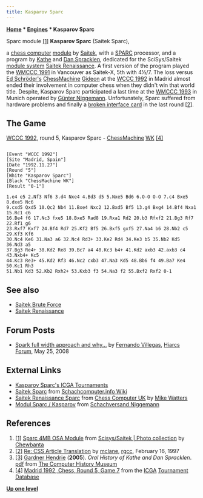 ```yaml
---
title: Kasparov Sparc
---
```

**[Home](Home "Home") \* [Engines](Engines "Engines") \* Kasparov Sparc**



 [](https://www.flickr.com/photos/10261668@N05/858185187/in/set-72157600922172552) Sparc module <a id="cite-note-1" href="#cite-ref-1">[1]</a> 
**Kasparov Sparc** (Saitek Sparc),  

a [chess computer](Dedicated_Chess_Computers "Dedicated Chess Computers") [module](Module "Module") by [Saitek](Saitek "Saitek"), with a [SPARC](SPARC "SPARC") processor, and a program by [Kathe](Kathe_Spracklen "Kathe Spracklen") and [Dan Spracklen](Dan_Spracklen "Dan Spracklen"), dedicated for the SciSys/Saitek [module system](Module#System "Module") [Saitek Renaissance](SciSys_Leonardo#Renaissance "SciSys Leonardo"). A first version of the program played the [WMCCC 1991](WMCCC_1991 "WMCCC 1991") in Vancouver as Saitek-X, 5th with 4½/7. The loss versus [Ed Schröder's](Ed_Schroder "Ed Schroder") [ChessMachine](ChessMachine "ChessMachine") [Gideon](Gideon "Gideon") at the [WCCC 1992](WCCC_1992 "WCCC 1992") in Madrid almost ended their involvement in computer chess when they didn't win that world title. Despite, Kasparov Sparc participated a last time at the [WMCCC 1993](WMCCC_1993 "WMCCC 1993") in Munich operated by [Günter Niggemann](index.php?title=G%C3%BCnter_Niggemann&action=edit&redlink=1 "Günter Niggemann (page does not exist)"). Unfortunately, Sparc suffered from hardware problems and finally a [broken interface card](WMCCC_1993#BrokenInterface "WMCCC 1993") in the last round <a id="cite-note-2" href="#cite-ref-2">[2]</a>. 



## The Game


[WCCC 1992](WCCC_1992 "WCCC 1992"), round 5, Kasparov Sparc - [ChessMachine](ChessMachine "ChessMachine") [WK](Gideon "Gideon") <a id="cite-note-4" href="#cite-ref-4">[4]</a>




```

[Event "WCCC 1992"]
[Site "Madrid, Spain"]
[Date "1992.11.27"]
[Round "5"]
[White "Kasparov Sparc"]
[Black "ChessMachine WK"]
[Result "0-1"]

1.e4 e5 2.Nf3 Nf6 3.d4 Nxe4 4.Bd3 d5 5.Nxe5 Bd6 6.O-O O-O 7.c4 Bxe5 8.dxe5 Nc6 
9.cxd5 Qxd5 10.Qc2 Nb4 11.Bxe4 Nxc2 12.Bxd5 Bf5 13.g4 Bxg4 14.Bf4 Nxa1 15.Rc1 c6 
16.Be4 f6 17.Nc3 fxe5 18.Bxe5 Rad8 19.Rxa1 Rd2 20.b3 Rfxf2 21.Bg3 Rf7 22.Rf1 g6 
23.Rxf7 Kxf7 24.Bf4 Rd7 25.Kf2 Bf5 26.Bxf5 gxf5 27.Na4 b6 28.Nb2 c5 29.Kf3 Kf6 
30.Nc4 Ke6 31.Na3 a6 32.Nc4 Rd3+ 33.Ke2 Rd4 34.Ke3 b5 35.Nb2 Kd5 36.Nd3 a5 
37.Bg3 Re4+ 38.Kd2 Re8 39.Bc7 a4 40.Kc3 b4+ 41.Kd2 axb3 42.axb3 c4 43.Nxb4+ Kc5 
44.Kc3 Re3+ 45.Kd2 Rf3 46.Nc2 cxb3 47.Na3 Kd5 48.Bb6 f4 49.Ba7 Ke4 50.Kc1 Rh3 
51.Nb1 Kd3 52.Kb2 Rxh2+ 53.Kxb3 f3 54.Na3 f2 55.Bxf2 Rxf2 0-1 

```

## See also


* [Saitek Brute Force](Saitek_Brute_Force "Saitek Brute Force")
* [Saitek Renaissance](SciSys_Leonardo#Renaissance "SciSys Leonardo")


## Forum Posts


* [Spark full width approach and why...](http://hiarcs.net/forums/viewtopic.php?t=1336&sid=b79ceed675f186f7d09a4b0ae9d6db1d) by [Fernando Villegas](Fernando_Villegas "Fernando Villegas"), [Hiarcs Forum](Computer_Chess_Forums "Computer Chess Forums"), May 25, 2008


## External Links


* [Kasparov Sparc's ICGA Tournaments](https://www.game-ai-forum.org/icga-tournaments/program.php?id=211)
* [Saitek Sparc](http://www.schach-computer.info/wiki/index.php/Saitek_Sparc) from [Schachcomputer.info Wiki](http://www.schach-computer.info/wiki/index.php/Hauptseite_En)
* [Saitek Renaissance Sparc](http://www.chesscomputeruk.com/html/saitek_renaissance_sparc.html) from [Chess Computer UK](http://www.chesscomputeruk.com/index.html) by [Mike Watters](Mike_Watters "Mike Watters")
* [Modul Sparc / Kasparov](http://www.schachversand.de/d/detail/computer/49.html) from [Schachversand Niggemann](Schachversand_Niggemann "Schachversand Niggemann")


## References


1. <a id="cite-ref-1" href="#cite-note-1">[1]</a> [Sparc 4MB OSA Module](https://www.flickr.com/photos/10261668@N05/858185187/in/set-72157600922172552) from [Scisys/Saitek | Photo collection](http://www.flickr.com/photos/10261668@N05/sets/72157600922172552/) by [Chewbanta](Steve_Blincoe "Steve Blincoe")
2. <a id="cite-ref-2" href="#cite-note-2">[2]</a> [Re: CSS Article Translation](https://groups.google.com/d/msg/rec.games.chess.computer/1TETxhdJwXA/MFUDs8SUIN0J) by [mclane](Thorsten_Czub "Thorsten Czub"), [rgcc](Computer_Chess_Forums "Computer Chess Forums"), February 16, 1997
3. <a id="cite-ref-3" href="#cite-note-3">[3]</a> [Gardner Hendrie](http://www.computerhistory.org/trustee/gardner-hendrie) (**2005**). *Oral History of Kathe and Dan Spracklen*. [pdf](http://archive.computerhistory.org/projects/chess/related_materials/oral-history/spacklen.oral_history.2005.102630821/spracklen.oral_history_transcript.2005.102630821.pdf) from [The Computer History Museum](The_Computer_History_Museum "The Computer History Museum")
4. <a id="cite-ref-4" href="#cite-note-4">[4]</a> [Madrid 1992, Chess, Round 5, Game 7](https://www.game-ai-forum.org/icga-tournaments/round.php?tournament=58&round=5&id=7) from the [ICGA](ICGA "ICGA") [Tournament Database](https://www.game-ai-forum.org/icga-tournaments/)

**[Up one level](Engines "Engines")**







 
